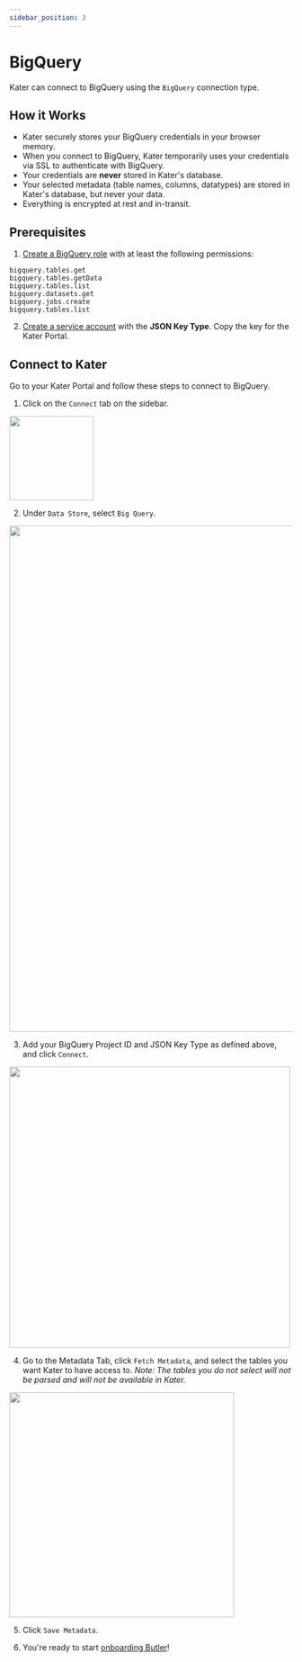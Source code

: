 ```yaml
---
sidebar_position: 3
---
```


# BigQuery

Kater can connect to BigQuery using the `BigQuery` connection type. 

## How it Works
* Kater securely stores your BigQuery credentials in your browser memory. 
* When you connect to BigQuery, Kater temporarily uses your credentials via SSL to authenticate with BigQuery. 
* Your credentials are **never** stored in Kater's database.  
* Your selected metadata (table names, columns, datatypes) are stored in Kater's database, but never your data. 
* Everything is encrypted at rest and in-transit. 

## Prerequisites
1. [Create a BigQuery role](https://cloud.google.com/iam/docs/creating-custom-roles) with at least the following permissions:
```bigquery.datasets.get
bigquery.tables.get
bigquery.tables.getData
bigquery.tables.list
bigquery.datasets.get
bigquery.jobs.create
bigquery.tables.list
```
2. [Create a service account](https://cloud.google.com/iam/docs/keys-create-delete#creating) with the **JSON Key Type**. Copy the key for the Kater Portal.

## Connect to Kater
Go to your Kater Portal and follow these steps to connect to BigQuery.

1. Click on the `Connect` tab on the sidebar.

<div style={{ display: "flex", justifyContent: "center", padding: "2rem 0 3rem 0" }}>
    <img src={require("../../static/img/ConnectSidebar.png").default} width="150" />
</div>

2. Under `Data Store`, select `Big Query`.

<div style={{ display: "flex", justifyContent: "center", padding: "2rem 0 3rem 0" }}>
    <img src={require("../../static/img/DataStore_BQ.png").default} width="900" />
</div>

3. Add your BigQuery Project ID and JSON Key Type as defined above, and click `Connect`. 

<div style={{ display: "flex", justifyContent: "center", padding: "2rem 0 3rem 0" }}>
    <img src={require("../../static/img/ConnectionBQ.png").default} width="500" />
</div>

4. Go to the Metadata Tab, click `Fetch Metadata`, and select the tables you want Kater to have access to. 
*Note: The tables you do not select will not be parsed and will not be available in Kater.*

<div style={{ display: "flex", justifyContent: "center", padding: "2rem 0 3rem 0" }}>
    <img src={require("../../static/img/SelectTablesDW.png").default} width="400" />
</div>

5. Click `Save Metadata`. 

6. You're ready to start [onboarding Butler](../category/onboard-butler)!